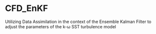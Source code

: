 # CFD_EnKF
Utilizing Data Assimilation in the context of the Ensemble Kalman Filter to adjust the parameters of the k-ω SST turbulence model
